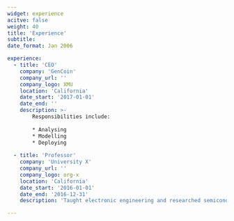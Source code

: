 ```yaml
---
widget: experience
acitve: false
weight: 40
title: 'Experience'
subtitle:
date_format: Jan 2006

experience:
  - title: 'CEO'
    company: 'GenCoin'
    company_url: ''
    company_logo: XMU
    location: 'California'
    date_start: '2017-01-01'
    date_end: ''
    description: >-
        Responsibilities include:
        
        * Analysing
        * Modelling
        * Deploying
                
  - title: 'Professor'
    company: 'University X'
    company_url: ''
    company_logo: org-x
    location: 'California'
    date_start: '2016-01-01'
    date_end: '2016-12-31'
    description: 'Taught electronic engineering and researched semiconductor physics.'

---
```

